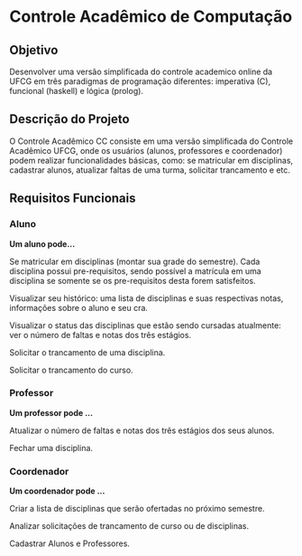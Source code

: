 # Controle Acadêmico de Computação


## Objetivo

Desenvolver uma versão simplificada do controle academico online da UFCG em três paradigmas de programação diferentes: imperativa (C), funcional (haskell) e lógica (prolog).

## Descrição do Projeto

O Controle Acadêmico CC consiste em uma versão simplificada do Controle 
Acadêmico UFCG, onde os usuários (alunos, professores e coordenador) podem realizar funcionalidades básicas, como: se matricular em disciplinas, cadastrar alunos, atualizar faltas de uma turma, solicitar trancamento e etc.


## Requisitos Funcionais

### Aluno

**Um aluno pode...**

Se matricular em disciplinas (montar sua grade do semestre). Cada disciplina possui pre-requisitos, sendo possível a matrícula em uma disciplina se somente se os pre-requisitos desta forem satisfeitos.

Visualizar seu histórico: uma lista de disciplinas e suas respectivas notas, informações sobre o aluno e seu cra. 

Visualizar o status das disciplinas que estão sendo cursadas atualmente: ver o número de faltas e notas dos três estágios.

Solicitar o trancamento de uma disciplina.

Solicitar o trancamento do curso.



### Professor

**Um professor pode ...**


Atualizar  o número de faltas e notas dos três estágios dos seus alunos.

Fechar uma disciplina.


### Coordenador

**Um coordenador pode ...**

Criar a lista de disciplinas que serão ofertadas no próximo semestre.

Analizar solicitações de trancamento de curso ou de disciplinas.

Cadastrar Alunos e Professores.

